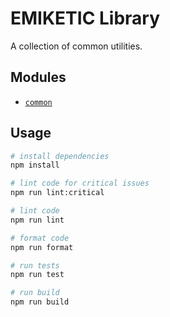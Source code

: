 # EMIKETIC Library

A collection of common utilities.

## Modules

- [`common`](./src/common)

## Usage

```sh
# install dependencies
npm install

# lint code for critical issues
npm run lint:critical

# lint code
npm run lint

# format code
npm run format

# run tests
npm run test

# run build
npm run build
```
